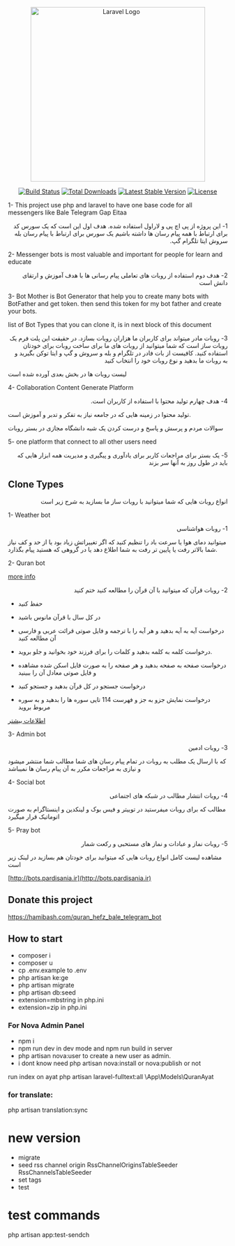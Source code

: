 <p align="center"><a href="https://laravel.com" target="_blank"><img src="https://raw.githubusercontent.com/laravel/art/master/logo-lockup/5%20SVG/2%20CMYK/1%20Full%20Color/laravel-logolockup-cmyk-red.svg" width="400" alt="Laravel Logo"></a></p>

<p align="center">
<a href="https://github.com/laravel/framework/actions"><img src="https://github.com/laravel/framework/workflows/tests/badge.svg" alt="Build Status"></a>
<a href="https://packagist.org/packages/laravel/framework"><img src="https://img.shields.io/packagist/dt/laravel/framework" alt="Total Downloads"></a>
<a href="https://packagist.org/packages/laravel/framework"><img src="https://img.shields.io/packagist/v/laravel/framework" alt="Latest Stable Version"></a>
<a href="https://packagist.org/packages/laravel/framework"><img src="https://img.shields.io/packagist/l/laravel/framework" alt="License"></a>
</p>

1- This project use php and laravel to have one base code for all messengers like Bale Telegram Gap Eitaa 

<p dir="rtl">
1- این پروژه از پی اچ پی و لاراول استفاده شده. هدف اول این است که یک سورس کد برای ارتباط با همه پیام رسان ها داشته باشیم
یک سورس برای ارتباط با پیام رسان بله سروش ایتا تلگرام گپ.
</p>

2- Messenger bots is most valuable and important for people for learn and educate

<p dir="rtl">
2- هدف دوم استفاده از روبات های تعاملی پیام رسانی ها با هدف آموزش و ارتقای دانش است
</p>

3- Bot Mother is Bot Generator that help you to create many bots with BotFather and get token. then send this token for my bot father and create your bots.

list of Bot Types that you can clone it, is in next block of this document

<p dir="rtl">
3- روبات مادر میتواند برای کاربران ما هزاران روبات بسازد. در حقیقت این پلت فرم یک روبات ساز است که شما میتوانید از روبات های ما برای ساخت روبات برای خودتان استفاده کنید. کافیست از بات فادر در تلگرام و بله و سروش و گپ و ایتا توکن بگیرید و به روبات ما بدهید و نوع روبات خود را انتخاب کنید

لیست روبات ها در بخش بعدی آورده شده است
</p>

4- Collaboration Content Generate Platform  

<p dir="rtl">
4- هدف چهارم تولید محتوا با استفاده از کاربران است.

تولید محتوا در زمینه هایی که در جامعه نیاز به تفکر و تدبر و آموزش است.

سوالات مردم و پرسش و پاسخ و درست کردن یک شبه دانشگاه مجازی در بستر روبات
</p>

5- one platform that connect to all other users need

<p dir="rtl">
5- یک بستر برای مراجعات کاربر برای یادآوری و پیگیری و مدیریت همه ابزار هایی که باید در طول روز به آنها سر بزند
</p>




## Clone Types

<p dir="rtl">
انواع روبات هایی که شما میتوانید با روبات ساز ما بسازید به شرح زیر است
</p>


1- Weather bot

<p dir="rtl">
1- روبات هواشناسی

میتوانید دمای هوا یا سرعت باد را تنظیم کنید که اگر تغییراتش زیاد بود یا از حد و کف نیاز شما بالاتر رفت یا پایین تر رفت به شما اطلاع دهد یا در گروهی که هستید پیام بگذارد.

</p>


2- Quran bot

[more info](https://saber-tabatabaee.medium.com/holy-book-project-quran-telegram-bot-english-french-spanish-turkish-persian-dutch-urdu-chinese-etc-957adfd3daf2)

<p dir="rtl">
2- روبات قرآن
که میتوانید با آن قرآن را مطالعه کنید ختم کنید

- حفظ کنید

- در کل سال با قرآن مانوس باشید

- درخواست آیه به آیه بدهید و هر آیه را با ترجمه و فایل صوتی قرائت عربی و فارسی آن مطالعه کنید
- درخواست کلمه به کلمه بدهید و کلمات را برای فرزند خود بخوانید و جلو بروید.
- درخواست صفحه به صفحه بدهید و هر صفحه را به صورت فایل اسکن شده مشاهده و فایل صوتی معادل آن را ببینید
- درخواست جستجو در کل قرآن بدهید و جستجو کنید
- درخواست نمایش جزو به جز و فهرست 114 تایی سوره ها را بدهید و به سوره مربوط بروید

[اطلاعات بیشتر](https://vrgl.ir/hp4xr)

</p>




3- Admin bot

<p dir="rtl">
3- روبات ادمین 


که با ارسال یک مطلب به روبات در تمام پیام رسان های شما مطالب شما منتشر میشود و نیازی به مراجعات مکرر به آن پیام رسان ها نمیباشد

</p>



4- Social bot

<p dir="rtl">
4- روبات انتشار مطالب در شبکه های اجتماعی

مطالب که برای روبات میفرستید در توییتر و فیس بوک و لینکدین و اینستاگرام به صورت اتوماتیک قرار میگیرد

</p>


5- Pray bot

<p dir="rtl">
5- روبات نماز و عبادات و نماز های مستحبی و رکعت شمار



</p>


مشاهده لیست کامل انواع روبات هایی که میتوانید برای خودتان هم بسازید در لینک زیر است

[http://bots.pardisania.ir](http://bots.pardisania.ir)


## Donate this project

https://hamibash.com/quran_hefz_bale_telegram_bot

## How to start

- composer i
 - composer u
 - cp .env.example to .env
 - php artisan ke:ge
 - php artisan migrate
 - php artisan db:seed
 - extension=mbstring in php.ini
 - extension=zip in php.ini

### For Nova Admin Panel
 - npm i
 - npm run dev in dev mode and npm run build in server
 - php artisan nova:user to create a new user as admin.
 - i dont know need php artisan nova:install or nova:publish or not

run index on ayat
php artisan laravel-fulltext:all \\App\\Models\\QuranAyat

### for translate:

php artisan translation:sync



# new version
 - migrate
 - seed rss channel origin RssChannelOriginsTableSeeder RssChannelsTableSeeder
 - set tags
 - test

# test commands

php artisan app:test-sendch

